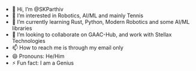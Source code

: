 - 👋 Hi, I’m @SKParthiv
- 👀 I’m interested in Robotics, AI/ML and mainly Tennis
- 🌱 I’m currently learning Rust, Python, Modern Robotics and some AI/ML libraries
- 💞️ I’m looking to collaborate on GAAC-Hub, and work with Stellax Technologies
- 📫 How to reach me is through my email only
- 😄 Pronouns: He/Him
- ⚡ Fun fact: I am a Genius

<!---
SKParthiv/SKParthiv is a ✨ special ✨ repository because its `README.md` (this file) appears on your GitHub profile.
You can click the Preview link to take a look at your changes.
--->
